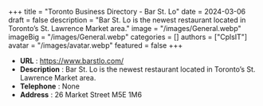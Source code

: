 +++
title = "Toronto Business Directory - Bar St. Lo"
date = 2024-03-06
draft = false
description = "Bar St. Lo is the newest restaurant located in Toronto’s St. Lawrence Market area."
image = "/images/General.webp"
imageBig = "/images/General.webp"
categories = []
authors = ["CplsIT"]
avatar = "/images/avatar.webp"
featured = false
+++


* **URL** :  https://www.barstlo.com/
* **Description** : Bar St. Lo is the newest restaurant located in Toronto’s St. Lawrence Market area.
* **Telephone** : None
* **Address** : 26 Market Street M5E 1M6